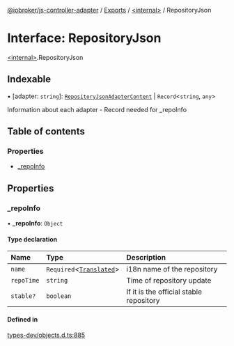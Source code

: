 [@iobroker/js-controller-adapter](../README.md) / [Exports](../modules.md) / [\<internal\>](../modules/internal_.md) / RepositoryJson

# Interface: RepositoryJson

[\<internal\>](../modules/internal_.md).RepositoryJson

## Indexable

▪ [adapter: `string`]: [`RepositoryJsonAdapterContent`](internal_.RepositoryJsonAdapterContent.md) \| `Record`\<`string`, `any`\>

Information about each adapter - Record needed for _repoInfo

## Table of contents

### Properties

- [\_repoInfo](internal_.RepositoryJson.md#_repoinfo)

## Properties

### \_repoInfo

• **\_repoInfo**: `Object`

#### Type declaration

| Name | Type | Description |
| :------ | :------ | :------ |
| `name` | `Required`\<[`Translated`](../modules/internal_.md#translated)\> | i18n name of the repository |
| `repoTime` | `string` | Time of repository update |
| `stable?` | `boolean` | If it is the official stable repository |

#### Defined in

[types-dev/objects.d.ts:885](https://github.com/ioBroker/ioBroker.js-controller/blob/30d8305f/packages/types-dev/objects.d.ts#L885)
